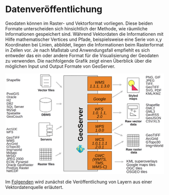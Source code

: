 # Datenveröffentlichung

Geodaten können im Raster- und Vektorformat vorliegen. Diese beiden Formate unterscheiden sich
hinsichtlich der Methode, wie räumliche Informationen gespeichert sind. Während Vektordaten die Informationen
mit Hilfe mathematischer Vertices und Pfade, beispielsweise eine Serie von x,y Koordinaten bei Linien, abbildet,
liegen die Informationen beim Rasterformat in Zellen vor. Je nach Maßstab und Anwendungsfall empfiehlt es sich
entweder das ein oder andere Format für die Visualisierung der Geodaten zu verwenden. Die nachfolgende Grafik zeigt
einen Überblick über die möglichen Input und Output Formate von GeoServer.

![Überblick Datenformate](../assets/formats_geoserver.png)

Im [Folgenden](./vector/index.html) wird zunächst die Veröffentlichung von Layern aus einer Vektordatenquelle erläutert.
